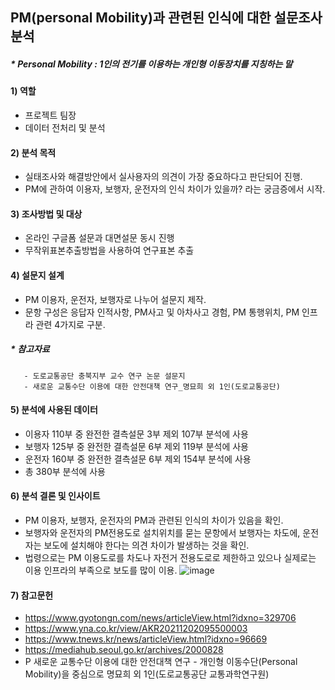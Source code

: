 ## PM(personal Mobility)과 관련된 인식에 대한 설문조사 분석 
##### * Personal Mobility : 1인의 전기를 이용하는 개인형 이동장치를 지칭하는 말

#### 1) 역할
 - 프로젝트 팀장
 - 데이터 전처리 및 분석

#### 2) 분석 목적 
 - 실태조사와 해결방안에서 실사용자의 의견이 가장 중요하다고 판단되어 진행. 
 - PM에 관하여 이용자, 보행자, 운전자의 인식 차이가 있을까? 라는 궁금증에서 시작.

#### 3) 조사방법 및 대상
 - 온라인 구글폼 설문과 대면설문 동시 진행
 - 무작위표본추출방법을 사용하여 연구표본 추출
 
#### 4) 설문지 설계
 - PM 이용자, 운전자, 보행자로 나누어 설문지 제작. 
 - 문항 구성은 응답자 인적사항, PM사고 및 아차사고 경험, PM 통행위치, PM 인프라 관련 4가지로 구분. 
 ##### * 참고자료
       - 도로교통공단 충북지부 교수 연구 논문 설문지
       - 새로운 교통수단 이용에 대한 안전대책 연구_명묘희 외 1인(도로교통공단)
       
#### 5) 분석에 사용된 데이터 
 - 이용자 110부 중 완전한 결측설문 3부 제외 107부 분석에 사용
 - 보행자 125부 중 완전한 결측설문 6부 제외 119부 분석에 사용
 - 운전자 160부 중 완전한 결측설문 6부 제외 154부 분석에 사용
 - 총 380부 분석에 사용

#### 6) 분석 결론 및 인사이트
- PM 이용자, 보행자, 운전자의 PM과 관련된 인식의 차이가 있음을 확인. 
- 보행자와 운전자의 PM전용도로 설치위치를 묻는 문항에서 보행자는 차도에, 운전자는 보도에 설치해야 한다는 의견 차이가 발생하는 것을 확인. 
 - 법령으로는 PM 이용도로를 차도나 자전거 전용도로로 제한하고 있으나 실제로는 이용 인프라의 부족으로 보도를 많이 이용.
 ![image](https://user-images.githubusercontent.com/120262018/210171833-c5c96093-f2f6-4901-bbde-fcf8ca092bbf.png)

 
 
 
 
#### 7) 참고문헌 
- https://www.gyotongn.com/news/articleView.html?idxno=329706
- https://www.yna.co.kr/view/AKR20211202095500003
- https://www.tnews.kr/news/articleView.html?idxno=96669
- https://mediahub.seoul.go.kr/archives/2000828
- P 새로운 교통수단 이용에 대한 안전대책 연구 - 개인형 이동수단(Personal Mobility)을 중심으로 명묘희 외 1인(도로교통공단 교통과학연구원)
